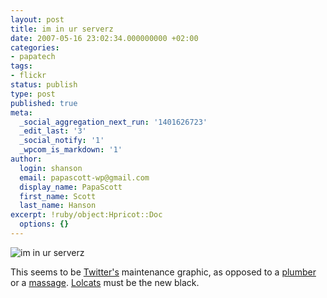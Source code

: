 ```yaml
---
layout: post
title: im in ur serverz
date: 2007-05-16 23:02:34.000000000 +02:00
categories:
- papatech
tags:
- flickr
status: publish
type: post
published: true
meta:
  _social_aggregation_next_run: '1401626723'
  _edit_last: '3'
  _social_notify: '1'
  _wpcom_is_markdown: '1'
author:
  login: shanson
  email: papascott-wp@gmail.com
  display_name: PapaScott
  first_name: Scott
  last_name: Hanson
excerpt: !ruby/object:Hpricot::Doc
  options: {}
---
```

<p><img src="http://www.papascott.de/wordpress/wp-content/uploads/2007/05/im-in-ur-serverz.gif" alt="im in ur serverz" /></p>
<p>This seems to be <a href="http://static.twitter.com/system/maintenance/maintenance.gif">Twitter's</a> maintenance graphic, as opposed to a <a href="http://www.flickr.com/photos/elderzhang/268338116/">plumber</a> or a  <a href="http://www.flickr.com/photos/teo/6126518/">massage</a>. <a href="http://www.dashes.com/anil/2007/04/cats-can-has-gr.html">Lolcats</a> must be the new black.</p>
